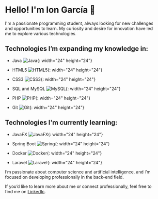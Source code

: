# Hello! I'm Ion García 👋

I'm a passionate programming student, always looking for new challenges and opportunities to learn. My curiosity and desire for innovation have led me to explore various technologies.

## Technologies I’m expanding my knowledge in:

- Java  ![Java](https://cdn.jsdelivr.net/gh/devicons/devicon/icons/java/java-original.svg){: width="24" height="24"}

- HTML5  ![HTML5](https://cdn.jsdelivr.net/gh/devicons/devicon/icons/html5/html5-original.svg){: width="24" height="24"}

- CSS3  ![CSS3](https://cdn.jsdelivr.net/gh/devicons/devicon/icons/css3/css3-original.svg){: width="24" height="24"}

- SQL and MySQL  ![MySQL](https://cdn.jsdelivr.net/gh/devicons/devicon/icons/mysql/mysql-original.svg){: width="24" height="24"}

- PHP  ![PHP](https://cdn.jsdelivr.net/gh/devicons/devicon/icons/php/php-original.svg){: width="24" height="24"}

- Git  ![Git](https://cdn.jsdelivr.net/gh/devicons/devicon/icons/git/git-original.svg){: width="24" height="24"}

## Technologies I'm currently learning:

- JavaFX  ![JavaFX](https://upload.wikimedia.org/wikipedia/commons/thumb/a/ab/JavaFX_Logo.png/64px-JavaFX_Logo.png){: width="24" height="24"}

- Spring Boot  ![Spring](https://cdn.jsdelivr.net/gh/devicons/devicon/icons/spring/spring-original.svg){: width="24" height="24"}

- Docker  ![Docker](https://cdn.jsdelivr.net/gh/devicons/devicon/icons/docker/docker-original.svg){: width="24" height="24"}

- Laravel  ![Laravel](https://cdn.jsdelivr.net/gh/devicons/devicon/icons/laravel/laravel-plain.svg){: width="24" height="24"}

I’m passionate about computer science and artificial intelligence, and I’m focused on developing professionally in the back-end field.

If you’d like to learn more about me or connect professionally, feel free to find me on [LinkedIn](https://www.linkedin.com/in/ion-garc%C3%ADa-rodr%C3%ADguez-b278502b4/).
